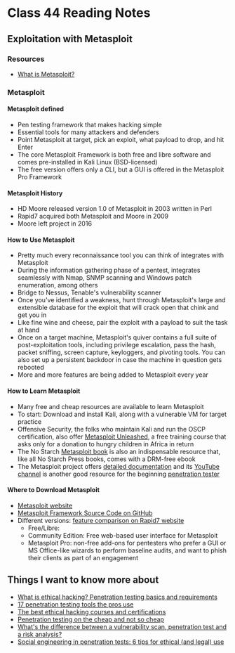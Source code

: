 # Class 44 Reading Notes

## Exploitation with Metasploit

### Resources

- [What is Metasploit?](https://www.csoonline.com/article/3379117/what-is-metasploit-and-how-to-use-this-popular-hacking-tool.html)

### Metasploit

#### Metasploit defined

- Pen testing framework that makes hacking simple
- Essential tools for many attackers and defenders
- Point Metasploit at target, pick an exploit, what payload to drop, and hit Enter
- The core Metasploit Framework is both free and libre software and comes pre-installed in Kali Linux (BSD-licensed)
- The free version offers only a CLI, but a GUI is offered in the Metasploit Pro Framework

#### Metasploit History

- HD Moore released version 1.0 of Metasploit in 2003 written in Perl
- Rapid7 acquired both Metasploit and Moore in 2009
- Moore left project in 2016

#### How to Use Metasploit

- Pretty much every reconnaissance tool you can think of integrates with Metasploit
- During the information gathering phase of a pentest, integrates seamlessly with Nmap, SNMP scanning and Windows patch enumeration, among others
- Bridge to Nessus, Tenable's vulnerability scanner
- Once you've identified a weakness, hunt through Metasploit's large and extensible database for the exploit that will crack open that chink and get you in
- Like fine wine and cheese, pair the exploit with a payload to suit the task at hand
- Once on a target machine, Metasploit's quiver contains a full suite of post-exploitation tools, including privilege escalation, pass the hash, packet sniffing, screen capture, keyloggers, and pivoting tools. You can also set up a persistent backdoor in case the machine in question gets rebooted
- More and more features are being added to Metasploit every year

#### How to Learn Metasploit

- Many free and cheap resources are available to learn Metasploit
- To start: Download and install Kali, along with a vulnerable VM for target practice
- Offensive Security, the folks who maintain Kali and run the OSCP certification, also offer [Metasploit Unleashed](https://www.offensive-security.com/metasploit-unleashed/), a free training course that asks only for a donation to hungry children in Africa in return
- The No Starch [Metasploit book](https://nostarch.com/metasploit) is also an indispensable resource that, like all No Starch Press books, comes with a DRM-free ebook
- The Metasploit project offers [detailed documentation](https://metasploit.help.rapid7.com/docs) and its [YouTube channel](https://www.youtube.com/c/MetasploitR7) is another good resource for the beginning [penetration tester](https://www.csoonline.com/article/3238128/what-is-ethical-hacking-and-how-to-become-an-ethical-hacker.html)

#### Where to Download Metasploit

- [Metasploit website](https://www.metasploit.com/)
- [Metasploit Framework Source Code on GitHub](https://github.com/rapid7/metasploit-framework)
- Different versions: [feature comparison on Rapid7 website](https://www.rapid7.com/products/metasploit/download/editions/)
  - Free/Libre:
  - Community Edition: Free web-based user interface for Metasploit
  - Metasploit Pro: non-free add-ons for pentesters who prefer a GUI or MS Office-like wizards to perform baseline audits, and want to phish their clients as part of an engagement

## Things I want to know more about

- [What is ethical hacking? Penetration testing basics and requirements](https://www.csoonline.com/article/3238128/hacking/what-is-penetration-testing-the-basics-and-requirements.html)
- [17 penetration testing tools the pros use](https://www.csoonline.com/article/2943524/network-security/17-penetration-testing-tools-the-pros-use.html)
- [The best ethical hacking courses and certifications](https://www.csoonline.com/article/3230444/certifications/the-best-ethical-hacking-courses-and-certifications.html)
- [Penetration testing on the cheap and not so cheap](https://www.csoonline.com/article/2622078/hacking/penetration-testing-on-the-cheap-and-not-so-cheap.html)
- [What's the difference between a vulnerability scan, penetration test and a risk analysis?](https://www.csoonline.com/article/2921148/security/whats-the-difference-between-a-vulnerability-scan-penetration-test-and-a-risk-analysis.html)
- [Social engineering in penetration tests: 6 tips for ethical (and legal) use](https://www.csoonline.com/article/2133330/social-engineering/social-engineering-in-penetration-tests-6-tips-for-ethical-and-legal-use.html?nsdr=true)
